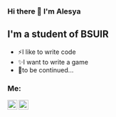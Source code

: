 ### Hi there 👋 I'm Alesya

## I'm a student of BSUIR
- ⚡I like to write code
- ✨I want to write a game
- 🤔to be continued...

### Me:
<a href="https://vk.com/dealeska"> <img align="left" alt="" width="22px" src="https://upload.wikimedia.org/wikipedia/commons/thumb/4/4e/VK_Compact_Logo.svg/768px-VK_Compact_Logo.svg.png" /> </a>
<a href="https://t.me/dealeska"> <img align="left" alt="" width="22px" src="https://upload.wikimedia.org/wikipedia/commons/thumb/5/5c/Telegram_Messenger.png/480px-Telegram_Messenger.png" /> </a>
